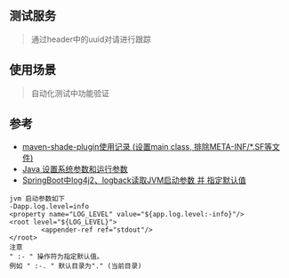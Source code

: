 ## 测试服务

> 通过header中的uuid对请进行跟踪

## 使用场景

> 自动化测试中功能验证


## 参考
- [maven-shade-plugin使用记录 (设置main class, 排除META-INF/*.SF等文件)](https://blog.csdn.net/zifanyou/article/details/85069819)
- [Java 设置系统参数和运行参数](https://blog.csdn.net/moonspiritacm/article/details/80189301)
- [SpringBoot中log4j2、logback读取JVM启动参数 并 指定默认值](https://blog.csdn.net/m0_38135981/article/details/85341138)
```
jvm 启动参数如下
-Dapp.log.level=info
<property name="LOG_LEVEL" value="${app.log.level:-info}"/>
<root level="${LOG_LEVEL}">
        <appender-ref ref="stdout"/>
</root>
注意
" :- " 操作符为指定默认值。
例如 " :-. " 默认目录为"." (当前目录)
```